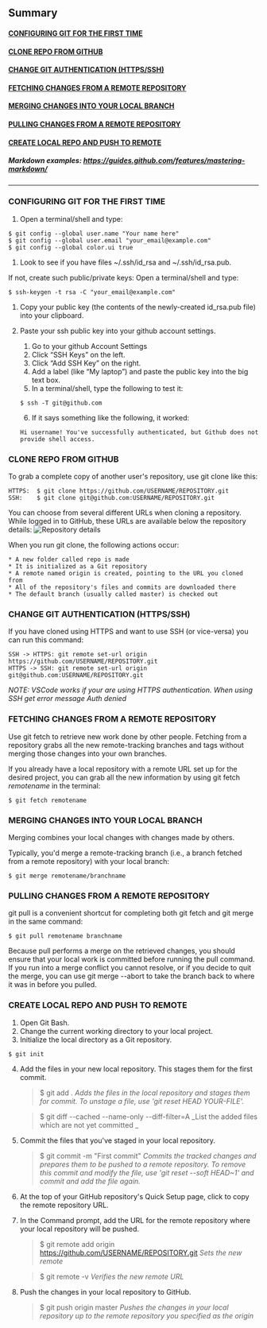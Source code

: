 ## Summary
#### [CONFIGURING GIT FOR THE FIRST TIME](https://github.com/rodolfo-marra/Terraform/blob/master/README.md#configuring-git-for-the-first-time)
#### [CLONE REPO FROM GITHUB](https://github.com/rodolfo-marra/Terraform/blob/master/README.md#clone-repo-from-github)
#### [CHANGE GIT AUTHENTICATION (HTTPS/SSH)](https://github.com/rodolfo-marra/Terraform/blob/master/README.md#change-git-authentication-httpsssh)
#### [FETCHING CHANGES FROM A REMOTE REPOSITORY](https://github.com/rodolfo-marra/Terraform/blob/master/README.md#fetching-changes-from-a-remote-repository)
#### [MERGING CHANGES INTO YOUR LOCAL BRANCH](https://github.com/rodolfo-marra/Terraform/blob/master/README.md#merging-changes-into-your-local-branch)
#### [PULLING CHANGES FROM A REMOTE REPOSITORY](https://github.com/rodolfo-marra/Terraform/blob/master/README.md#pulling-changes-from-a-remote-repository)
#### [CREATE LOCAL REPO AND PUSH TO REMOTE](https://github.com/rodolfo-marra/Terraform/blob/master/README.md#create-local-repo-and-push-to-remote)
##### Markdown examples: https://guides.github.com/features/mastering-markdown/

---

### CONFIGURING GIT FOR THE FIRST TIME

1. Open a terminal/shell and type:
```
$ git config --global user.name "Your name here"
$ git config --global user.email "your_email@example.com"
$ git config --global color.ui true
```
1. Look to see if you have files ~/.ssh/id_rsa and ~/.ssh/id_rsa.pub.

If not, create such public/private keys: Open a terminal/shell and type:
```
$ ssh-keygen -t rsa -C "your_email@example.com"
```
1. Copy your public key (the contents of the newly-created id_rsa.pub file) into your clipboard.

1. Paste your ssh public key into your github account settings.

    1. Go to your github Account Settings
    2. Click “SSH Keys” on the left.
    3. Click “Add SSH Key” on the right.
    4. Add a label (like “My laptop”) and paste the public key into the big text box.
    5. In a terminal/shell, type the following to test it:
    ```
    $ ssh -T git@github.com
    ```    
    6. If it says something like the following, it worked:
    ```
    Hi username! You've successfully authenticated, but Github does not provide shell access.
    ```
### CLONE REPO FROM GITHUB

To grab a complete copy of another user's repository, use git clone like this:
``` 
HTTPS:  $ git clone https://github.com/USERNAME/REPOSITORY.git
SSH:    $ git clone git@github.com:USERNAME/REPOSITORY.git
```
You can choose from several different URLs when cloning a repository. While logged in to GitHub, these URLs are available below the repository details:
![Repository details](https://help.github.com/assets/images/help/repository/remotes-url.png)

When you run git clone, the following actions occur:

    * A new folder called repo is made
    * It is initialized as a Git repository
    * A remote named origin is created, pointing to the URL you cloned from
    * All of the repository's files and commits are downloaded there
    * The default branch (usually called master) is checked out

### CHANGE GIT AUTHENTICATION (HTTPS/SSH)

If you have cloned using HTTPS and want to use SSH (or vice-versa) you can run this command:
```
SSH -> HTTPS: git remote set-url origin https://github.com/USERNAME/REPOSITORY.git
HTTPS -> SSH: git remote set-url origin git@github.com:USERNAME/REPOSITORY.git
```
*NOTE: VSCode works if your are using HTTPS authentication. When using SSH get error message Auth denied*

### FETCHING CHANGES FROM A REMOTE REPOSITORY

Use git fetch to retrieve new work done by other people. Fetching from a repository grabs all the new remote-tracking branches and tags without merging those changes into your own branches.

If you already have a local repository with a remote URL set up for the desired project, you can grab all the new information by using git fetch *remotename* in the terminal:
```
$ git fetch remotename
```
### MERGING CHANGES INTO YOUR LOCAL BRANCH

Merging combines your local changes with changes made by others.

Typically, you'd merge a remote-tracking branch (i.e., a branch fetched from a remote repository) with your local branch:
```
$ git merge remotename/branchname
```
### PULLING CHANGES FROM A REMOTE REPOSITORY

git pull is a convenient shortcut for completing both git fetch and git merge in the same command:
```
$ git pull remotename branchname
```
Because pull performs a merge on the retrieved changes, you should ensure that your local work is committed before running the pull command. If you run into a merge conflict you cannot resolve, or if you decide to quit the merge, you can use git merge --abort to take the branch back to where it was in before you pulled.

### CREATE LOCAL REPO AND PUSH TO REMOTE

1. Open Git Bash.
2. Change the current working directory to your local project.
3. Initialize the local directory as a Git repository.
```    
$ git init
```   
4. Add the files in your new local repository. This stages them for the first commit.
    
    >$ git add .
    >_Adds the files in the local repository and stages them for commit. To unstage a file, use 'git reset HEAD YOUR-FILE'._
    
    >$ git diff --cached --name-only --diff-filter=A
    >_List the added files which are not yet committed _
    
5. Commit the files that you've staged in your local repository.
    
    > $ git commit -m "First commit"
    > _Commits the tracked changes and prepares them to be pushed to a remote repository. To remove this commit and modify the file, use 'git reset --soft HEAD~1' and commit and add the file again._
    
6. At the top of your GitHub repository's Quick Setup page, click to copy the remote repository URL.
7. In the Command prompt, add the URL for the remote repository where your local repository will be pushed.
    
    > $ git remote add origin https://github.com/USERNAME/REPOSITORY.git
    > _Sets the new remote_
    
    > $ git remote -v
    > _Verifies the new remote URL_
    
8. Push the changes in your local repository to GitHub.
    
    > $ git push origin master
    > _Pushes the changes in your local repository up to the remote repository you specified as the origin_
